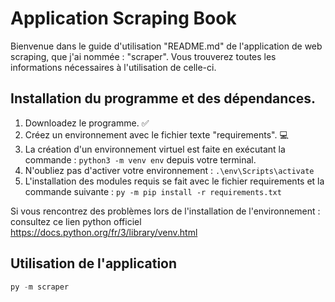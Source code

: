 # Application Scraping Book

Bienvenue dans le guide d'utilisation "README.md" de l'application de web scraping, que j'ai nommée : "scraper".
Vous trouverez toutes les informations nécessaires à l'utilisation de celle-ci.


## Installation du programme et des dépendances.

1. Downloadez le programme. ✅
2. Créez un environnement avec le fichier texte "requirements". 💻
3. La création d'un environnement virtuel est faite en exécutant la commande : ```python3 -m venv env``` depuis votre terminal.
4. N'oubliez pas d'activer votre environnement : ```.\env\Scripts\activate```
5. L'installation des modules requis se fait avec le fichier requirements et la commande suivante : ```py -m pip install -r requirements.txt```

Si vous rencontrez des problèmes lors de l'installation de l'environnement : consultez ce lien python officiel https://docs.python.org/fr/3/library/venv.html

## Utilisation de l'application

```python
py -m scraper
```